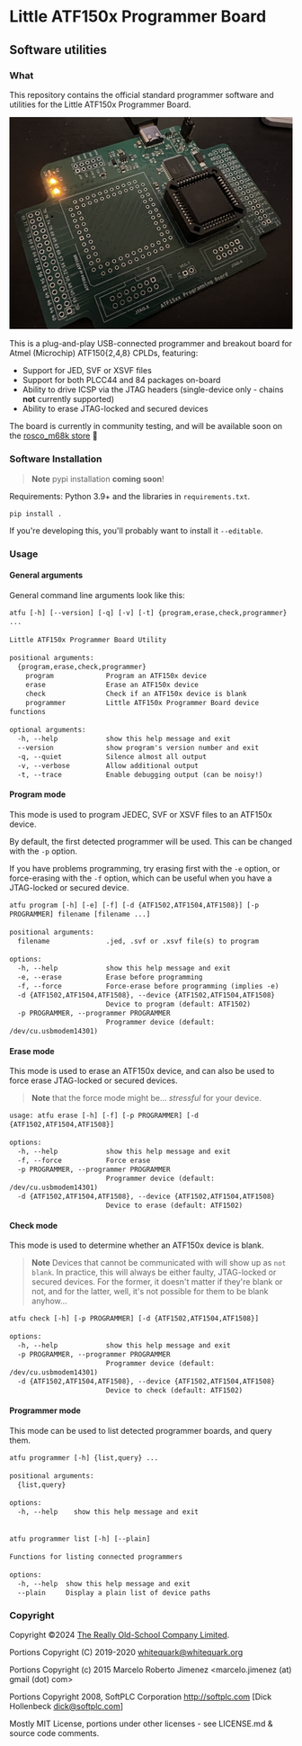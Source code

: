# Little ATF150x Programmer Board
## Software utilities

### What

This repository contains the official standard programmer software and utilities 
for the Little ATF150x Programmer Board.

![Picture of The Little ATF150x Programmer](images/board.jpeg)

This is a plug-and-play USB-connected programmer and breakout board for
Atmel (Microchip) ATF150{2,4,8} CPLDs, featuring:

* Support for JED, SVF or XSVF files
* Support for both PLCC44 and 84 packages on-board
* Ability to drive ICSP via the JTAG headers (single-device only - chains **not** currently supported)
* Ability to erase JTAG-locked and secured devices

The board is currently in community testing, and will be available soon 
on the [rosco_m68k store](https://store.rosco-m68k.com) 🥳

### Software Installation

> **Note** pypi installation **coming soon**!

Requirements: Python 3.9+ and the libraries in `requirements.txt`.

```shell
pip install .
```

If you're developing this, you'll probably want to install it `--editable`.

### Usage

#### General arguments

General command line arguments look like this:

```
atfu [-h] [--version] [-q] [-v] [-t] {program,erase,check,programmer} ...

Little ATF150x Programmer Board Utility

positional arguments:
  {program,erase,check,programmer}
    program             Program an ATF150x device
    erase               Erase an ATF150x device
    check               Check if an ATF150x device is blank
    programmer          Little ATF150x Programmer Board device functions

optional arguments:
  -h, --help            show this help message and exit
  --version             show program's version number and exit
  -q, --quiet           Silence almost all output
  -v, --verbose         Allow additional output
  -t, --trace           Enable debugging output (can be noisy!)
```

#### Program mode

This mode is used to program JEDEC, SVF or XSVF files to an ATF150x device.

By default, the first detected programmer will be used. This can be changed
with the `-p` option.

If you have problems programming, try erasing first with the `-e` option,
or force-erasing with the `-f` option, which can be useful when you have a
JTAG-locked or secured device.

```
atfu program [-h] [-e] [-f] [-d {ATF1502,ATF1504,ATF1508}] [-p PROGRAMMER] filename [filename ...]

positional arguments:
  filename              .jed, .svf or .xsvf file(s) to program

options:
  -h, --help            show this help message and exit
  -e, --erase           Erase before programming
  -f, --force           Force-erase before programming (implies -e)
  -d {ATF1502,ATF1504,ATF1508}, --device {ATF1502,ATF1504,ATF1508}
                        Device to program (default: ATF1502)
  -p PROGRAMMER, --programmer PROGRAMMER
                        Programmer device (default: /dev/cu.usbmodem14301)
```

#### Erase mode

This mode is used to erase an ATF150x device, and can also be used to 
force erase JTAG-locked or secured devices.

> **Note** that the force mode might be... _stressful_ for your device.

```
usage: atfu erase [-h] [-f] [-p PROGRAMMER] [-d {ATF1502,ATF1504,ATF1508}]

options:
  -h, --help            show this help message and exit
  -f, --force           Force erase
  -p PROGRAMMER, --programmer PROGRAMMER
                        Programmer device (default: /dev/cu.usbmodem14301)
  -d {ATF1502,ATF1504,ATF1508}, --device {ATF1502,ATF1504,ATF1508}
                        Device to erase (default: ATF1502)
```

#### Check mode

This mode is used to determine whether an ATF150x device is blank.

> **Note** Devices that cannot be communicated with will show up as `not blank`.
> In practice, this will always be either faulty, JTAG-locked or secured devices.
> For the former, it doesn't matter if they're blank or not, and for the latter,
> well, it's not possible for them to be blank anyhow...

```
atfu check [-h] [-p PROGRAMMER] [-d {ATF1502,ATF1504,ATF1508}]

options:
  -h, --help            show this help message and exit
  -p PROGRAMMER, --programmer PROGRAMMER
                        Programmer device (default: /dev/cu.usbmodem14301)
  -d {ATF1502,ATF1504,ATF1508}, --device {ATF1502,ATF1504,ATF1508}
                        Device to check (default: ATF1502)
```

#### Programmer mode

This mode can be used to list detected programmer boards, and query them.

```
atfu programmer [-h] {list,query} ...

positional arguments:
  {list,query}

options:
  -h, --help    show this help message and exit


atfu programmer list [-h] [--plain]

Functions for listing connected programmers

options:
  -h, --help  show this help message and exit
  --plain     Display a plain list of device paths
```

### Copyright

Copyright ©2024 [The Really Old-School Company Limited](https://rosco_m68k.com).

Portions Copyright (C) 2019-2020 whitequark@whitequark.org

Portions Copyright (c) 2015 Marcelo Roberto Jimenez <marcelo.jimenez (at) gmail (dot) com>

Portions Copyright 2008, SoftPLC Corporation  http://softplc.com [Dick Hollenbeck dick@softplc.com]

Mostly MIT License, portions under other licenses - see LICENSE.md & source code comments.


